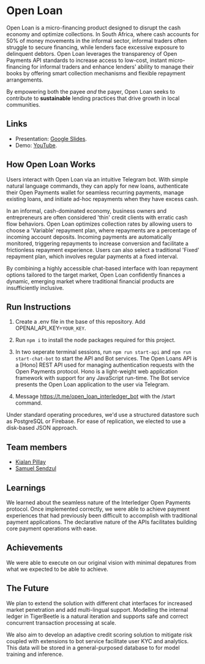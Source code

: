 # Open Loan

Open Loan is a micro-financing product designed to disrupt the cash economy and optimize collections. In South Africa, where cash accounts for 50% of money movements in the informal sector, informal traders often struggle to secure financing, while lenders face excessive exposure to delinquent debtors. Open Loan leverages the transparency of Open Payments API standards to increase access to low-cost, instant micro-financing for informal traders and enhance lenders' ability to manage their books by offering smart collection mechanisms and flexible repayment arrangements.

By empowering both the payee _and_ the payer, Open Loan seeks to contribute to **sustainable** lending practices that drive growth in local communities.
## Links

- Presentation: [Google Slides](https://docs.google.com/presentation/d/10mcK7lIkoPe-3MagOSpyXuc6K5djryRbmXMfUY2fPNw/edit?usp=sharing).
- Demo: [YouTube](https://youtu.be/EH7A6nxjZ_E).

## How Open Loan Works

Users interact with Open Loan via an intuitive Telegram bot. With simple natural language commands, they can apply for new loans, authenticate their Open Payments wallet for seamless recurring payments, manage existing loans, and initiate ad-hoc repayments when they have excess cash.

In an informal, cash-dominated economy, business owners and entrepreneurs are often considered 'thin' credit clients with erratic cash flow behaviors. Open Loan optimizes collection rates by allowing users to choose a 'Variable' repayment plan, where repayments are a percentage of incoming account deposits. Incoming payments are automatically monitored, triggering repayments to increase conversion and facilitate a frictionless repayment experience. Users can also select a traditional 'Fixed' repayment plan, which involves regular payments at a fixed interval.

By combining a highly accessible chat-based interface with loan repayment options tailored to the target market, Open Loan confidently finances a dynamic, emerging market where traditional financial products are insufficiently inclusive.

## Run Instructions

1. Create a .env file in the base of this repository. Add OPENAI_API_KEY=`YOUR_KEY`.
2. Run `npm i` to install the node packages required for this project.
3. In two seperate terminal sessions, run `npm run start-api` and `npm run start-chat-bot` to start the API and Bot services. The Open Loans API is a [Hono] REST API used for managing authentication requests with the Open Payments protocol. Hono is a light-weight web application framework with support for any JavaScript run-time. The Bot service presents the Open Loan application to the user via Telegram.



4. Message https://t.me/open_loan_interledger_bot with the /start command.


Under standard operating procedures, we'd use a structured datastore such as PostgreSQL or Firebase. For ease of replication, we elected to use a disk-based JSON approach. 

## Team members

- [Kialan Pillay](https://github.com/kialanpillay)
- [Samuel Sendzul](https://github.com/Samuel-Sendzul)

## Learnings

We learned about the seamless nature of the Interledger Open Payments protocol. Once implemented correctly, we were able to achieve payment experiences that had previously been difficult to accomplish with traditional payment applications. The declarative nature of the APIs facilitates building core payment operations with ease.

## Achievements

We were able to execute on our original vision with minimal depatures from what we expected to be able to achieve. 

## The Future

We plan to extend the solution with different chat interfaces for increased market penetration and add multi-lingual support. Modelling the internal ledger in TigerBeetle is a natural iteration and supports safe and correct concurrent transaction processing at scale.

We also aim to develop an adaptive credit scoring solution to mitigate risk coupled with extensions to bot service facilitate user KYC and analytics. This data will be stored in a general-purposed database to for model training and inference. 
